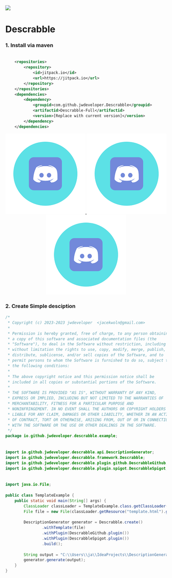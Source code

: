 

<a href="https://jitpack.io/#jwdeveloper/Descrabble" target="blank" >

<img src="https://jitpack.io/v/jwdeveloper/Descrabble.svg" >
</img>
</a>


<h1>Descrabble</h1>

<h3>1. Install via maven</h3>


```xml

    <repositories>
        <repository>
            <id>jitpack.io</id>
            <url>https://jitpack.io</url>
        </repository>
    </repositories>
    <dependencies>
        <dependency>
            <groupid>com.github.jwdeveloper.Descrabble</groupid>
            <artifactid>Descrabble-Full</artifactid>
            <version>[Replace with current version]</version>
        </dependency>
    </dependencies>     
```

<div align="center" >


<a href="asd" target="blank" >

<img src="https://raw.githubusercontent.com/jwdeveloper/SpigotFluentAPI/master/resources/social-media/discord.png" >
</img>
</a>



<a href="asd" target="blank" >

<img src="https://raw.githubusercontent.com/jwdeveloper/SpigotFluentAPI/master/resources/social-media/discord.png" >
</img>
</a>



<a href="asd" target="blank" >

<img src="https://raw.githubusercontent.com/jwdeveloper/SpigotFluentAPI/master/resources/social-media/discord.png" >
</img>
</a>

</div>


<h3>2. Create Simple desciption</h3>


```java
/*
 * Copyright (c) 2023-2023 jwdeveloper  <jacekwoln@gmail.com>
 *
 * Permission is hereby granted, free of charge, to any person obtaining
 * a copy of this software and associated documentation files (the
 * "Software"), to deal in the Software without restriction, including
 * without limitation the rights to use, copy, modify, merge, publish,
 * distribute, sublicense, and/or sell copies of the Software, and to
 * permit persons to whom the Software is furnished to do so, subject to
 * the following conditions:
 *
 * The above copyright notice and this permission notice shall be
 * included in all copies or substantial portions of the Software.
 *
 * THE SOFTWARE IS PROVIDED "AS IS", WITHOUT WARRANTY OF ANY KIND,
 * EXPRESS OR IMPLIED, INCLUDING BUT NOT LIMITED TO THE WARRANTIES OF
 * MERCHANTABILITY, FITNESS FOR A PARTICULAR PURPOSE AND
 * NONINFRINGEMENT. IN NO EVENT SHALL THE AUTHORS OR COPYRIGHT HOLDERS BE
 * LIABLE FOR ANY CLAIM, DAMAGES OR OTHER LIABILITY, WHETHER IN AN ACTION
 * OF CONTRACT, TORT OR OTHERWISE, ARISING FROM, OUT OF OR IN CONNECTION
 * WITH THE SOFTWARE OR THE USE OR OTHER DEALINGS IN THE SOFTWARE.
 */
package io.github.jwdeveloper.descrabble.example;


import io.github.jwdeveloper.descrabble.api.DescriptionGenerator;
import io.github.jwdeveloper.descrabble.framework.Descrabble;
import io.github.jwdeveloper.descrabble.plugin.github.DescrabbleGithub;
import io.github.jwdeveloper.descrabble.plugin.spigot.DescrabbleSpigot;


import java.io.File;

public class TemplateExample {
    public static void main(String[] args) {
        ClassLoader classLoader = TemplateExample.class.getClassLoader();
        File file = new File(classLoader.getResource("template.html").getFile());

        DescriptionGenerator generator = Descrabble.create()
                .withTemplate(file)
                .withPlugin(DescrabbleGithub.plugin())
                .withPlugin(DescrabbleSpigot.plugin())
                .build();

        String output = "C:\\Users\\ja\\IdeaProjects\\DescriptionGenerator\\examples\\src\\main\\resources\\output";
        generator.generate(output);
    }
}
 
```
